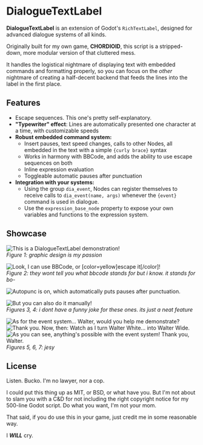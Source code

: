 # DialogueTextLabel
**DialogueTextLabel** is an extension of Godot's `RichTextLabel`, designed for advanced dialogue systems of all kinds.

Originally built for my own game, **CHORDIOID**, this script is a stripped-down, more modular version of that cluttered mess.

It handles the logistical nightmare of displaying text with embedded commands and formatting properly, so you can focus on the *other* nightmare of creating a half-decent backend that feeds the lines into the label in the first place. 

## Features
- Escape sequences. This one's pretty self-explanatory.
- **"Typewriter" effect**: Lines are automatically presented one character at a time, with customizable speeds
- **Robust embedded command system:** 
	- Insert pauses, text speed changes, calls to other Nodes, all embedded in the text with a simple `{curly brace}` syntax
	- Works in harmony with BBCode, and adds the ability to use escape sequences on both
	- Inline expression evaluation
	- Toggleable automatic pauses after punctuation
- **Integration with your systems:** 
	- Using the group `dia_event`, Nodes can register themselves to receive calls to `dia_event(name, args)` whenever the `{event}` command is used in dialogue.
	- Use the `expression_base_node` property to expose your own variables and functions to the expression system.

## Showcase

![This is a DialogueTextLabel demonstration!](https://media.discordapp.net/attachments/857262465876099083/944323210546122842/gif01.gif)\
*Figure 1: graphic design is my passion*


![Look, I can use BBCode, or [color=yellow]escape it[/color]!](https://media.discordapp.net/attachments/857262465876099083/944323210730676264/gif02.gif)\
*Figure 2: they wont tell you what bbcode stands for but i know. it stands for bo-*


![Autopunc is on, which automatically puts pauses after punctuation.](https://media.discordapp.net/attachments/857262465876099083/944323209501765652/gif03.gif)

![But you can also do it manually!](https://media.discordapp.net/attachments/857262465876099083/944323209715658752/gif04.gif)\
*Figures 3, 4: i dont have a funny joke for these ones. its just a neat feature*

![As for the event system... Walter, would you help me demonstrate?](https://media.discordapp.net/attachments/857262465876099083/944323209954746450/gif05.gif)
![Thank you. Now, then: Watch as I turn Walter White... into Walter Wide.](https://media.discordapp.net/attachments/857262465876099083/944323210189602836/gif06.gif)
![As you can see, anything's possible with the event system! Thank you, Walter.](https://media.discordapp.net/attachments/857262465876099083/944323210369978408/gif07.gif)\
*Figures 5, 6, 7: jesy*

## License

Listen. Bucko. I'm no lawyer, nor a cop.

I could put this thing up as MIT, or BSD, or what have you. But I'm not about to slam you with a C&D for not including the right copyright notice for my 500-line Godot script. Do what you want, I'm not your mom.

That said, if you do use this in your game, just credit me in some reasonable way.

I ***WILL*** cry.
